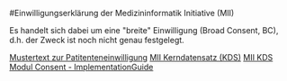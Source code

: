 #Einwilligungserklärung der Medizininformatik Initiative (MII)

Es handelt sich dabei um eine "breite" Einwilligung (Broad Consent, BC), d.h. der Zweck ist noch nicht genau festgelegt.

[Mustertext zur Patitenteneinwilligung](https://www.medizininformatik-initiative.de/de/mustertext-zur-patienteneinwilligung)
[MII Kerndatensatz (KDS)](https://www.medizininformatik-initiative.de/de/der-kerndatensatz-der-medizininformatik-initiative)
[MII KDS Modul Consent - ImplementationGuide](https://www.medizininformatik-initiative.de/Kerndatensatz/Modul_Consent/IGMIIKDSModulConsent-TechnischeImplementierung-FHIRProfile-Consent.html)

